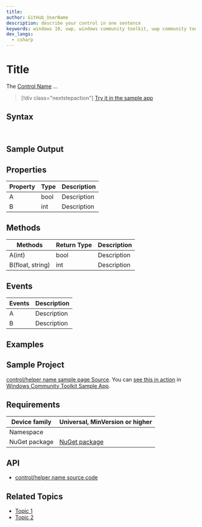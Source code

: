 ```yaml
---
title: 
author: GitHub_UserName
description: describe your control in one sentence
keywords: windows 10, uwp, windows community toolkit, uwp community toolkit, uwp toolkit, your control name
dev_langs:
  - csharp
---
```


<!-- To know about all the available Markdown syntax, Check out https://docs.microsoft.com/contribute/contribute/how-to-write-use-markdown -->
<!-- Ensure you remove all comments before submission, to ensure that there are no formatting issues when displaying this page.  -->
<!-- It is recommended to check how the Documentation will look in the sample app, before Merging a PR -->

# Title

<!-- Describe your control -->
The [Control Name](API-Link) ...
<!-- You can get your API link from https://docs.microsoft.com/dotnet/api/?term=Microsoft.Toolkit. Make sure you remove the "?view=uwp-toolkit-x.x.x" from the end and country/region specific keyword like "en-us" of the URL eg: https://docs.microsoft.com/dotnet/api/microsoft.toolkit.uwp.helpers.printhelper -->

<!-- Use below format to display note
> [!NOTE]
> Some note

> [!IMPORTANT]
> Some important note

> [!WARNING]
> Some warning note
-->

> [!div class="nextstepaction"]
> [Try it in the sample app](uwpct://categoryName?sample=pageName)

## Syntax

```csharp

```
<!-- VB.Net samples are optional. If included, 'vb' should also be listed in the 'dev_langs' defined in the header. Code Blocks will be combined if there is no other content between different Code Block languages.
```vb

```
-->

```xaml

```

## Sample Output

<!-- Image/Text can show the output of the control/helper -->

## Properties

<!-- Explain all properties in a table format -->

| Property | Type | Description |
| -- | -- | -- |
| A | bool | Description |
| B | int | Description |

<!-- Use <remarks> tag in C# to give more info about a propertie. For more info - https://docs.microsoft.com/dotnet/csharp/programming-guide/xmldoc/remarks -->

## Methods

<!-- Explain all methods in a table format -->

| Methods | Return Type | Description |
| -- | -- | -- |
| A(int) | bool | Description |
| B(float, string) | int | Description |

<!-- Use <remarks> tag in C# to give more info about a method. For more info - https://docs.microsoft.com/dotnet/csharp/programming-guide/xmldoc/remarks -->

## Events

<!-- Explain all events in a table format -->

| Events | Description |
| -- | -- |
| A | Description |
| B | Description |

<!-- Use <remarks> tag in C# to give more info about a event. For more info - https://docs.microsoft.com/dotnet/csharp/programming-guide/xmldoc/remarks -->

## Examples

<!-- All control/helper must at least have an example to show the use of Properties and Methods in your control/helper with the output -->
<!-- Use <example> and <code> tags in C# to create a Propertie/method specific examples. For more info - https://docs.microsoft.com/dotnet/csharp/programming-guide/xmldoc/example -->
<!-- Optional: Codes to achieve real-world use case with the output. For eg: Check https://docs.microsoft.com/windows/communitytoolkit/animations/animationset#examples  -->

## Sample Project

<!-- Link to the sample page in the Windows Community Toolkit Sample App -->
[control/helper name sample page Source](sample-page-link). You can [see this in action](uwpct://CategoryName?sample=pageName) in [Windows Community Toolkit Sample App](http://aka.ms/uwptoolkitapp).

## Requirements

| Device family | Universal, MinVersion or higher   |
| -- | -- |
| Namespace |  |
| NuGet package | [NuGet package](NuGet-package-link) |

<!-- If your control supports .NET Standard then uncomment the below line -->
<!-- The Control Name supports .NET Standard -->

<!-- Copy paste for the NuGet package links
[Microsoft.Toolkit](https://www.nuget.org/packages/Microsoft.Toolkit/)
[Microsoft.Toolkit.Services](https://www.nuget.org/packages/Microsoft.Toolkit.Services/)
[Microsoft.Toolkit.Parsers](https://www.nuget.org/packages/Microsoft.Toolkit.Parsers/)
[Microsoft.Toolkit.Uwp](https://www.nuget.org/packages/Microsoft.Toolkit.Uwp/)
[Microsoft.Toolkit.Uwp.Notifications](https://www.nuget.org/packages/Microsoft.Toolkit.Uwp.Notifications/)
[Microsoft.Toolkit.Uwp.Notifications.JavaScript](https://www.nuget.org/packages/Microsoft.Toolkit.Uwp.Notifications.JavaScript/)
[Microsoft.Toolkit.Uwp.Services](https://www.nuget.org/packages/Microsoft.Toolkit.Uwp.Services/)
[Microsoft.Toolkit.Uwp.UI](https://www.nuget.org/packages/Microsoft.Toolkit.Uwp.UI/)
[Microsoft.Toolkit.Uwp.UI.Animations](https://www.nuget.org/packages/Microsoft.Toolkit.Uwp.UI.Animations/)
[Microsoft.Toolkit.Uwp.UI.Controls](https://www.nuget.org/packages/Microsoft.Toolkit.Uwp.UI.Controls/)
[Microsoft.Toolkit.Uwp.Connectivity](https://www.nuget.org/packages/Microsoft.Toolkit.Uwp.Connectivity/)
[Microsoft.Toolkit.Uwp.DeveloperTools](https://www.nuget.org/packages/Microsoft.Toolkit.Uwp.DeveloperTools/)
 -->

## API

* [control/helper name source code](source-code-link)

## Related Topics

<!-- Optional -->

* [Topic 1](link)
* [Topic 2](link)
